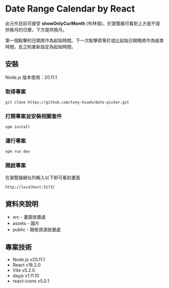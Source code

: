 # Date Range Calendar by React

此元件目前可接受 **showOnlyCurMonth** (布林值)，於瀏覽器可看到上方是不提供換月的日曆，下方提供換月。

第一個點擊的日期將作為起始時間。下一次點擊若等於或比起始日期晚將作為結束時間，反之則重新設定為起始時間。

## 安裝

Node.js 版本使用：20.11.1

### 取得專案

```bash
git clone https://github.com/tony-hsueh/date-picker.git
```

### 打開專案並安裝相關套件

```bash
npm install
```

### 運行專案

```bash
npm run dev
```

### 開啟專案

在瀏覽器網址列輸入以下即可看到畫面

```bash
http://localhost:5173/
```
## 資料夾說明

- src - 畫面放置處
 - assets - 圖片
- public - 靜態資源放置處

## 專案技術

- Node.js v20.11.1
- React v18.2.0
- Vite v5.2.0
- dayjs v1.11.10
- react-icons v5.0.1